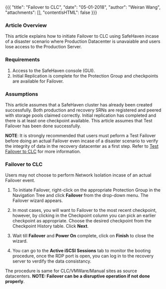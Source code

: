 {{{
  "title": "Failover to CLC",
  "date": "05-01-2018",
  "author": "Weiran Wang",
  "attachments": [],
  "contentIsHTML": false
}}}

### Article Overview
This article explains how to initiate Failover to CLC using SafeHaven incase of a disaster scenario where Production Datacenter is unavaiable and users lose access to the Production Server.

### Requirements
1. Access to the SafeHaven console (GUI).
2. Initial Replication is complete for the Protection Group and checkpoints are available for Failover.

### Assumptions
This article assumes that a SafeHaven cluster has already been created successfully. Both production and recovery SRNs are registered and peered with storage pools claimed correctly. Initial replication has completed and there is at least one checkpoint available. This article assumes that Test Failover has been done successfully.

**NOTE**: It is strongly recommended that users must peform a Test Failover before doing an actual Failover even incase of a disaster scenario to verify the integrity of data in the recovery datacenter as a first step. Refer to [Test Failover to CLC](test-failover-dccf-clc.md) for more information.

### Failover to CLC
Users may not choose to perform Network Isolation incase of an actual Failover event.

1. To initiate Failover, right-click on the appropriate Protection Group in the Navigation Tree and click **Failover** from the drop-down menu. The Failover wizard appears.

2. In most cases, you will want to Failover to the most recent checkpoint, however, by clicking in the Checkpoint column you can pick an earlier checkpoint as appropriate. Choose the desired checkpoint from the Checkpoint History table. Click **Next**.

3. Wait till **Failover** and **Power On** complete, click on **Finish** to close the wizard.

7. You can go to the **Active iSCSI Sessions** tab to monitor the booting procedure, once the RDP port is open, you can log in to the recovery server to verdify the data consistancy.

The procedure is same for CLC/VMWare/Manual sites as source datacenters.
**NOTE: Failover can be a disruptive operation if not done properly**.
